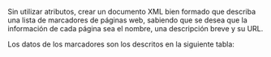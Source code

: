 Sin utilizar atributos, crear un documento XML bien formado que describa una lista de
marcadores de páginas web, sabiendo que se desea que la información de cada página
sea el nombre, una descripción breve y su URL.

Los datos de los marcadores son los descritos en la siguiente tabla: